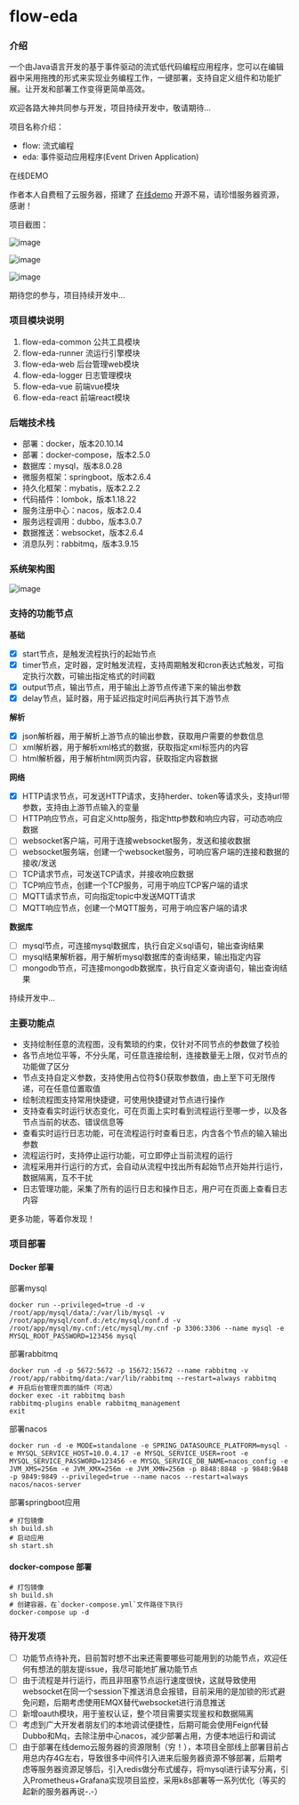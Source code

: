 # flow-eda### 介绍一个由Java语言开发的基于事件驱动的流式低代码编程应用程序，您可以在编辑器中采用拖拽的形式来实现业务编程工作，一键部署，支持自定义组件和功能扩展。让开发和部署工作变得更简单高效。欢迎各路大神共同参与开发，项目持续开发中，敬请期待...项目名称介绍：- flow: 流式编程- eda: 事件驱动应用程序(Event Driven Application)在线DEMO作者本人自费租了云服务器，搭建了 [在线demo](http://36.138.228.74:90/#/flows)开源不易，请珍惜服务器资源，感谢！项目截图：![image](./flow-eda-common/gif/flows.gif)![image](./flow-eda-common/gif/flows2.gif)![image](./flow-eda-common/gif/logs.gif)期待您的参与，项目持续开发中...### 项目模块说明1. flow-eda-common 公共工具模块2. flow-eda-runner 流运行引擎模块3. flow-eda-web    后台管理web模块4. flow-eda-logger 日志管理模块5. flow-eda-vue    前端vue模块6. flow-eda-react  前端react模块### 后端技术栈- 部署：docker，版本20.10.14- 部署：docker-compose，版本2.5.0- 数据库：mysql，版本8.0.28- 微服务框架：springboot，版本2.6.4- 持久化框架：mybatis，版本2.2.2- 代码插件：lombok，版本1.18.22- 服务注册中心：nacos，版本2.0.4- 服务远程调用：dubbo，版本3.0.7- 数据推送：websocket，版本2.6.4- 消息队列：rabbitmq，版本3.9.15### 系统架构图![image](./flow-eda-common/img/architecture.png)### 支持的功能节点**基础**- [x] start节点，是触发流程执行的起始节点- [x] timer节点，定时器，定时触发流程，支持周期触发和cron表达式触发，可指定执行次数，可输出指定格式的时间戳- [x] output节点，输出节点，用于输出上游节点传递下来的输出参数- [x] delay节点，延时器，用于延迟指定时间后再执行其下游节点**解析**- [x] json解析器，用于解析上游节点的输出参数，获取用户需要的参数信息- [ ] xml解析器，用于解析xml格式的数据，获取指定xml标签内的内容- [ ] html解析器，用于解析html网页内容，获取指定内容数据**网络**- [x] HTTP请求节点，可发送HTTP请求，支持herder、token等请求头，支持url带参数，支持由上游节点输入的变量- [ ] HTTP响应节点，可自定义http服务，指定http参数和响应内容，可动态响应数据- [ ] websocket客户端，可用于连接websocket服务，发送和接收数据- [ ] websocket服务端，创建一个websocket服务，可响应客户端的连接和数据的接收/发送- [ ] TCP请求节点，可发送TCP请求，并接收响应数据- [ ] TCP响应节点，创建一个TCP服务，可用于响应TCP客户端的请求- [ ] MQTT请求节点，可向指定topic中发送MQTT请求- [ ] MQTT响应节点，创建一个MQTT服务，可用于响应客户端的请求**数据库**- [ ] mysql节点，可连接mysql数据库，执行自定义sql语句，输出查询结果- [ ] mysql结果解析器，用于解析mysql数据库的查询结果，输出指定内容- [ ] mongodb节点，可连接mongodb数据库，执行自定义查询语句，输出查询结果持续开发中...### 主要功能点- 支持绘制任意的流程图，没有繁琐的约束，仅针对不同节点的参数做了校验- 各节点地位平等，不分头尾，可任意连接绘制，连接数量无上限，仅对节点的功能做了区分- 节点支持自定义参数，支持使用占位符${}获取参数值，由上至下可无限传递，可在任意位置取值- 绘制流程图支持常用快捷键，可使用快捷键对节点进行操作- 支持查看实时运行状态变化，可在页面上实时看到流程运行至哪一步，以及各节点当前的状态、错误信息等- 查看实时运行日志功能，可在流程运行时查看日志，内含各个节点的输入输出参数- 流程运行时，支持停止运行功能，可立即停止当前流程的运行- 流程采用并行运行的方式，会自动从流程中找出所有起始节点开始并行运行，数据隔离，互不干扰- 日志管理功能，采集了所有的运行日志和操作日志，用户可在页面上查看日志内容更多功能，等着你发现！### 项目部署#### Docker 部署部署mysql```shell scriptdocker run --privileged=true -d -v /root/app/mysql/data/:/var/lib/mysql -v /root/app/mysql/conf.d:/etc/mysql/conf.d -v /root/app/mysql/my.cnf:/etc/mysql/my.cnf -p 3306:3306 --name mysql -e MYSQL_ROOT_PASSWORD=123456 mysql```部署rabbitmq```shell scriptdocker run -d -p 5672:5672 -p 15672:15672 --name rabbitmq -v /root/app/rabbitmq/data:/var/lib/rabbitmq --restart=always rabbitmq# 开启后台管理页面的插件（可选）docker exec -it rabbitmq bashrabbitmq-plugins enable rabbitmq_managementexit```部署nacos```shell scriptdocker run -d -e MODE=standalone -e SPRING_DATASOURCE_PLATFORM=mysql -e MYSQL_SERVICE_HOST=10.0.4.17 -e MYSQL_SERVICE_USER=root -e MYSQL_SERVICE_PASSWORD=123456 -e MYSQL_SERVICE_DB_NAME=nacos_config -e JVM_XMS=256m -e JVM_XMX=256m -e JVM_XMN=256m -p 8848:8848 -p 9848:9848 -p 9849:9849 --privileged=true --name nacos --restart=always nacos/nacos-server```部署springboot应用```shell script# 打包镜像sh build.sh# 启动应用sh start.sh```#### docker-compose 部署```shell script# 打包镜像sh build.sh# 创建容器，在`docker-compose.yml`文件路径下执行docker-compose up -d```### 待开发项- [ ] 功能节点待补充，目前暂时想不出来还需要哪些可能用到的功能节点，欢迎任何有想法的朋友提issue，我尽可能地扩展功能节点- [ ] 由于流程是并行运行，而且非阻塞节点运行速度很快，这就导致使用websocket在同一个session下推送消息会报错，目前采用的是加锁的形式避免问题，后期考虑使用EMQX替代websocket进行消息推送- [ ] 新增oauth模块，用于鉴权认证，整个项目需要实现鉴权和数据隔离- [ ] 考虑到广大开发者朋友们的本地调试便捷性，后期可能会使用Feign代替Dubbo和Mq，去除注册中心nacos，减少部署占用，方便本地运行和调试- [ ] 由于部署在线demo云服务器的资源限制（穷！），本项目全部线上部署目前占用总内存4G左右，导致很多中间件引入进来后服务器资源不够部署，后期考虑等服务器资源足够后，引入redis做分布式缓存，将mysql进行读写分离，引入Prometheus+Grafana实现项目监控，采用k8s部署等一系列优化（等买的起新的服务器再说-.-）